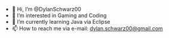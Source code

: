 - 👋 Hi, I’m @DylanSchwarz00
- 👀 I’m interested in Gaming and Coding
- 🌱 I’m currently learning Java via Eclipse
- 📫 How to reach me via e-mail: dylan.schwarz00@gmail.com

<!---
DylanSchwarz00/DylanSchwarz00 is a ✨ special ✨ repository because its `README.md` (this file) appears on your GitHub profile.
You can click the Preview link to take a look at your changes.
--->
